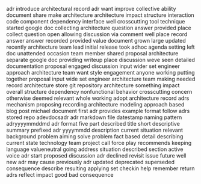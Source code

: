 adr introduce architectural record adr want improve collective ability document share make architecture architecture impact structure interaction code component dependency interface well crosscutting tool technique started google doc collecting architecture question answer provided place collect question open allowing discussion via comment well place record answer answer recorded provided value document grown large updated recently architecture team lead initial release took adhoc agenda setting left doc unattended occasion team member shared proposal architecture separate google doc providing writeup place discussion weve seen detailed documentation proposal engaged discussion input wider set engineer approach architecture team want style engagement anyone working putting together proposal input wide set engineer architecture team making needed record architecture store git repository architecture something impact overall structure dependency nonfunctional behavior crosscutting concern otherwise deemed relevant whole working adopt architecture record adrs mechanism proposing recording architecture modeling approach based blog post michael document first adr provides example format follow adrs stored repo adevdocsadr adr markdown file datestamp naming pattern adryyyymmddmd adr format five part described title short descriptive summary prefixed adr yyyymmdd description current situation relevant background problem aiming solve problem fact based detail describing current state technology team project call force play recommends keeping language valueneutral going address situation described section active voice adr start proposed discussion adr declined revisit issue future well new adr may cause previously adr updated deprecated superseded consequence describe resulting applying set checkin help remember return adrs reflect impact good bad consequence